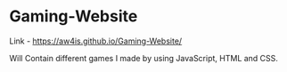 # Gaming-Website
Link - https://aw4is.github.io/Gaming-Website/


Will Contain different games I made by using JavaScript, HTML and CSS.
